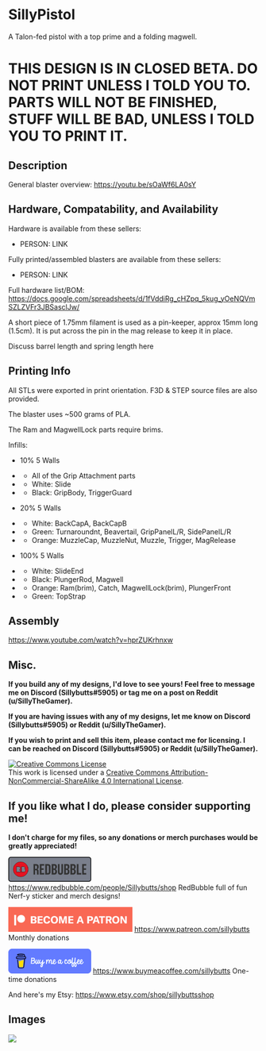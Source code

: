 # SillyPistol
A Talon-fed pistol with a top prime and a folding magwell.

# THIS DESIGN IS IN CLOSED BETA. DO NOT PRINT UNLESS I TOLD YOU TO. PARTS WILL NOT BE FINISHED, STUFF WILL BE BAD, UNLESS I TOLD YOU TO PRINT IT.

## Description

General blaster overview: https://youtu.be/sOaWf6LA0sY



## Hardware, Compatability, and Availability

Hardware is available from these sellers:
- PERSON: LINK

Fully printed/assembled blasters are available from these sellers:
- PERSON: LINK

Full hardware list/BOM: https://docs.google.com/spreadsheets/d/1fVddiRg_cHZpq_5kug_yOeNQVmSZLZVFr3JBSasclJw/

A short piece of 1.75mm filament is used as a pin-keeper, approx 15mm long (1.5cm). It is put across the pin in the mag release to keep it in place. 

Discuss barrel length and spring length here

## Printing Info

All STLs were exported in print orientation. F3D & STEP source files are also provided.

The blaster uses ~500 grams of PLA.

The Ram and MagwellLock parts require brims.

Infills:
- 10% 5 Walls
- - All of the Grip Attachment parts
- - White: Slide
- - Black: GripBody, TriggerGuard

- 20% 5 Walls
- - White: BackCapA, BackCapB
- - Green: Turnaroundnt, Beavertail, GripPanelL/R, SidePanelL/R
- - Orange: MuzzleCap, MuzzleNut, Muzzle, Trigger, MagRelease

- 100% 5 Walls
- - White: SlideEnd
- - Black: PlungerRod, Magwell
- - Orange: Ram(brim), Catch, MagwellLock(brim), PlungerFront
- - Green: TopStrap

## Assembly

https://www.youtube.com/watch?v=hprZUKrhnxw

## Misc.

**If you build any of my designs, I'd love to see yours! Feel free to message me on Discord (Sillybutts#5905) or tag me on a post on Reddit (u/SillyTheGamer).**

**If you are having issues with any of my designs, let me know on Discord (Sillybutts#5905) or Reddit (u/SillyTheGamer).**

**If you wish to print and sell this item, please contact me for licensing. I can be reached on Discord (Sillybutts#5905) or Reddit (u/SillyTheGamer).**

<a rel="license" href="http://creativecommons.org/licenses/by-nc-sa/4.0/"><img alt="Creative Commons License" style="border-width:0" src="https://i.creativecommons.org/l/by-nc-sa/4.0/88x31.png" /></a><br />This work is licensed under a <a rel="license" href="http://creativecommons.org/licenses/by-nc-sa/4.0/">Creative Commons Attribution-NonCommercial-ShareAlike 4.0 International License</a>.


## If you like what I do, please consider supporting me!

**I don't charge for my files, so any donations or merch purchases would be greatly appreciated!**

<a href="https://www.redbubble.com/people/Sillybutts/shop/"><img alt="RedBubble Button" style="border-width:0" src="GHimages/RedbubbleButton.png" height="50" /></a> https://www.redbubble.com/people/Sillybutts/shop RedBubble full of fun Nerf-y sticker and merch designs!  

<a href="https://www.patreon.com/sillybutts/"><img alt="Patreon Button" style="border-width:0" src="GHimages/PatreonButton.png" height="50" /></a> https://www.patreon.com/sillybutts Monthly donations

<a href="https://www.buymeacoffee.com/sillybutts/"><img alt="BuyMeACoffee Button" style="border-width:0" src="GHimages/buymeacoffeeButton2.png" height="50" /></a> https://www.buymeacoffee.com/sillybutts One-time donations

And here's my Etsy: https://www.etsy.com/shop/sillybuttsshop


## Images

<img src="GHimages/" width="500">
